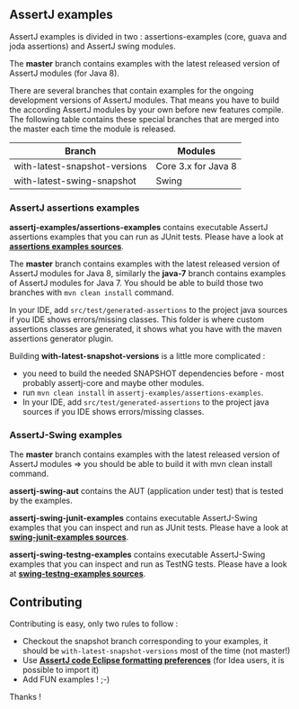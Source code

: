 ## AssertJ examples

AssertJ examples is divided in two : assertions-examples (core, guava and joda assertions) and AssertJ swing modules.

The **master** branch contains examples with the latest released version of AssertJ modules (for Java 8).

There are several branches that contain examples for the ongoing development versions of AssertJ modules. That means you have to build the according AssertJ modules by your own before new features compile. The following table contains these special branches that are merged into the master each time the module is released.

| Branch                        | Modules                                    |
| ----------------------------- | ------------------------------------------ |
| with-latest-snapshot-versions | Core 3.x for Java 8 |
| with-latest-swing-snapshot    | Swing                                      |


### AssertJ assertions examples

**assertj-examples/assertions-examples** contains executable AssertJ assertions examples that you can run as JUnit tests.
Please have a look at **[assertions examples sources](assertions-examples/src/test/java/org/assertj/examples)**.

The **master** branch contains examples with the latest released version of AssertJ modules for Java 8, similarly the **java-7** branch contains examples of AssertJ modules for Java 7.
You should be able to build those two branches with `mvn clean install` command.

In your IDE, add `src/test/generated-assertions` to the project java sources if you IDE shows errors/missing classes.
This folder is where custom assertions classes are generated, it shows what you have with the maven assertions generator plugin. 

Building **with-latest-snapshot-versions** is a little more complicated :
- you need to build the needed SNAPSHOT dependencies before - most probably assertj-core and maybe other modules. 
- run `mvn clean install` in `assertj-examples/assertions-examples`.
- In your IDE, add `src/test/generated-assertions` to the project java sources if you IDE shows errors/missing classes.  

### AssertJ-Swing examples

The **master** branch contains examples with the latest released version of AssertJ modules => you should be able to build it with mvn clean install command.

**assertj-swing-aut** contains the AUT (application under test) that is tested by the examples.

**assertj-swing-junit-examples** contains executable AssertJ-Swing examples that you can inspect and run as JUnit tests.
Please have a look at **[swing-junit-examples sources](assertj-swing-junit-examples/src/test/java/org/assertj/swing/junit/examples)**.

**assertj-swing-testng-examples** contains executable AssertJ-Swing examples that you can inspect and run as TestNG tests.
Please have a look at **[swing-testng-examples sources](assertj-swing-testng-examples/src/test/java/org/assertj/swing/testng/examples)**.


## Contributing

Contributing is easy, only two rules to follow : 
* Checkout the snapshot branch corresponding to your examples, it should be `with-latest-snapshot-versions` most of the time (not master!) 
* Use **[AssertJ code Eclipse formatting preferences](https://github.com/joel-costigliola/assertj-core/blob/master/src/ide-support/assertj-eclipse-formatter.xml)** (for Idea users, it is possible to import it)
* Add FUN examples ! ;-)

Thanks !
